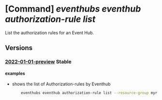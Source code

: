 # [Command] _eventhubs eventhub authorization-rule list_

List the authorization rules for an Event Hub.

## Versions

### [2022-01-01-preview](/Resources/mgmt-plane/L3N1YnNjcmlwdGlvbnMve30vcmVzb3VyY2Vncm91cHMve30vcHJvdmlkZXJzL21pY3Jvc29mdC5ldmVudGh1Yi9uYW1lc3BhY2VzL3t9L2V2ZW50aHVicy97fS9hdXRob3JpemF0aW9ucnVsZXM=/2022-01-01-preview.xml) **Stable**

<!-- mgmt-plane /subscriptions/{}/resourcegroups/{}/providers/microsoft.eventhub/namespaces/{}/eventhubs/{}/authorizationrules 2022-01-01-preview -->

#### examples

- shows the list of Authorization-rules by Eventhub
    ```bash
        eventhubs eventhub authorization-rule list --resource-group myresourcegroup --namespace-name mynamespace --eventhub-name myeventhub
    ```
